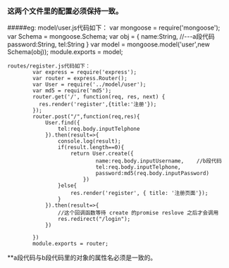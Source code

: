### 这两个文件里的配置必须保持一致。
#####eg:
	model/user.js代码如下：
			var mongoose = require('mongoose');
			var Schema = mongoose.Schema;
			var obj = {
				name:String,   //---a段代码
				password:String, 
				tel:String
			}
			var model = mongoose.model('user',new Schema(obj));
			module.exports = model;

	routes/register.js代码如下：
			var express = require('express');
			var router = express.Router();
			var User = require('../model/user');
			var md5 = require('md5');
			router.get('/', function(req, res, next) {
			  res.render('register',{title:'注册'});
			});
			router.post("/",function(req,res){
				User.find({
					tel:req.body.inputTelphone
				}).then(result=>{
					console.log(result);
					if(result.length==0){
						return User.create({
								name:req.body.inputUsername,    //b段代码
								tel:req.body.inputTelphone,
								password:md5(req.body.inputPassword)
							})
					}else{
						res.render('register', { title: '注册页面'});
					}
				}).then(result=>{
					//这个回调函数等待 create 的promise reslove 之后才会调用
					res.redirect("/login");
				})
				
			})
			module.exports = router;
**a段代码与b段代码里的对象的属性名必须是一致的。